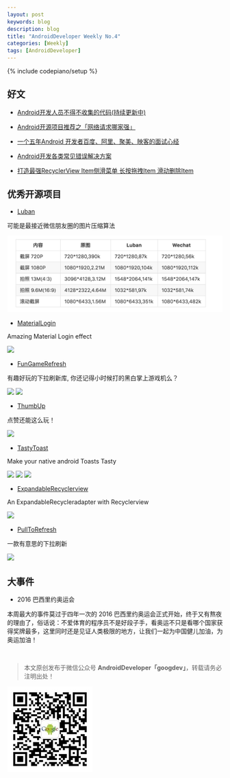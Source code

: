```yaml
---
layout: post
keywords: blog
description: blog
title: "AndroidDeveloper Weekly No.4"
categories: [Weekly]
tags: [AndroidDeveloper]
---
```

{% include codepiano/setup %}

## 好文

- [Android开发人员不得不收集的代码(持续更新中)](http://www.jianshu.com/p/72494773aace)

- [Android开源项目推荐之「网络请求哪家强」](http://stormzhang.com/opensource/2016/08/05/android-open-source-project-recommend2/)

- [一个五年Android 开发者百度、阿里、聚美、映客的面试心经](http://www.diycode.cc/topics/165)

- [Android开发各类常见错误解决方案](http://www.jianshu.com/p/c5db81cbc438)

- [打造最强RecyclerView Item侧滑菜单 长按拖拽Item 滑动删除Item](http://blog.csdn.net/yanzhenjie1003/article/details/52115566)

## 优秀开源项目

- [Luban](https://github.com/Curzibn/Luban)

可能是最接近微信朋友圈的图片压缩算法

<img src="/image/pic_zip.png" />

- [MaterialLogin](https://github.com/fanrunqi/MaterialLogin)

Amazing Material Login effect

![](https://raw.githubusercontent.com/fanrunqi/MaterialLogin/master/screenshots/this.gif)

- [FunGameRefresh](https://github.com/Hitomis/FunGameRefresh)

有趣好玩的下拉刷新库, 你还记得小时候打的黑白掌上游戏机么？

![](https://github.com/Hitomis/FunGameRefresh/raw/master/preview/HitBlock.gif)
![](https://github.com/Hitomis/FunGameRefresh/raw/master/preview/BattleCity.gif)

- [ThumbUp](https://github.com/ldoublem/ThumbUp)

点赞还能这么玩！

![](https://github.com/ldoublem/ThumbUp/raw/master/screenShot/shot.gif)

- [TastyToast](https://github.com/yadav-rahul/TastyToast)

Make your native android Toasts Tasty

![](https://github.com/yadav-rahul/TastyToast/raw/lib/static/success.gif)
![](https://github.com/yadav-rahul/TastyToast/raw/lib/static/warning.gif)
![](https://github.com/yadav-rahul/TastyToast/raw/lib/static/error.gif)

- [ExpandableRecyclerview](https://github.com/zaihuishou/ExpandableRecyclerview)

An ExpandableRecycleradapter with Recyclerview

![](https://github.com/zaihuishou/ExpandableRecyclerview/raw/master/sample-screen.gif)

- [PullToRefresh](https://github.com/lubeast/PullToRefresh)

一款有意思的下拉刷新

![](https://camo.githubusercontent.com/f390437ba548be66a9e4c91389e5587000533c24/68747470733a2f2f7261772e6769746875622e636f6d2f6c7562656173742f50756c6c4c61756e6368526f636b65742f6d61737465722f73637265656e73686f74732f726f636b65742e676966)

## 大事件

- 2016 巴西里约奥运会

本周最大的事件莫过于四年一次的 2016 巴西里约奥运会正式开始，终于又有熬夜的理由了，俗话说：不爱体育的程序员不是好段子手，看奥运不只是看哪个国家获得奖牌最多，这里同时还是见证人类极限的地方，让我们一起为中国健儿加油，为奥运加油！

<br />

> 本文原创发布于微信公众号 **AndroidDeveloper「googdev」**，转载请务必注明出处！

![图片描述](/image/weixinpublic.jpg)


